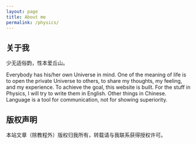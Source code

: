 ```yaml
---
layout: page
title: About me
permalink: /physics/
---
```


## 关于我
少无适俗韵，性本爱丘山。

Everybody has his/her own Universe in mind. One of the meaning of life is to open the private Universe to others, to share my thoughts, my feeling, and my experience. To achieve the goal, this website is built. For the stuff in Physics, I will try to write them in English. Other things in Chinese. Language is a tool for communication, not for showing superiority. 

## 版权声明


本站文章（除教程外）版权归我所有，转载请与我联系获得授权许可。
